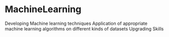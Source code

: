 # MachineLearning
 Developing Machine learning techniques 
Application of appropriate machine learning algorithms on different kinds of datasets
Upgrading Skills 
